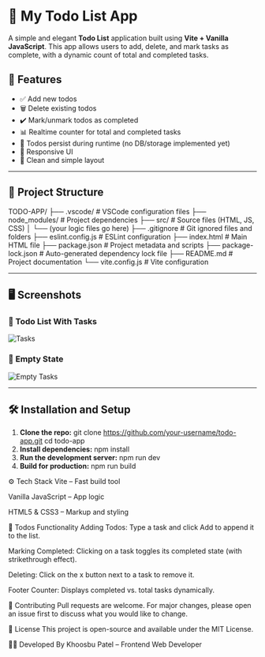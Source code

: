 # 📝 My Todo List App

A simple and elegant **Todo List** application built using **Vite + Vanilla JavaScript**. This app allows users to add, delete, and mark tasks as complete, with a dynamic count of total and completed tasks.

## 🚀 Features

- ✅ Add new todos
- 🗑️ Delete existing todos
- ✔️ Mark/unmark todos as completed
- 📊 Realtime counter for total and completed tasks
- 💾 Todos persist during runtime (no DB/storage implemented yet)
- 📱 Responsive UI
- 🎨 Clean and simple layout

---

## 📂 Project Structure

TODO-APP/
├── .vscode/ # VSCode configuration files
├── node_modules/ # Project dependencies
├── src/ # Source files (HTML, JS, CSS)
│ └── (your logic files go here)
├── .gitignore # Git ignored files and folders
├── eslint.config.js # ESLint configuration
├── index.html # Main HTML file
├── package.json # Project metadata and scripts
├── package-lock.json # Auto-generated dependency lock file
├── README.md # Project documentation
└── vite.config.js # Vite configuration



---

## 🖥️ Screenshots


### 📌 Todo List With Tasks
![Tasks](assets/tasks.png)

### 📌 Empty State
![Empty Tasks](assets/empty-tasks.png)

---

## 🛠️ Installation and Setup

1. **Clone the repo:**
   git clone https://github.com/your-username/todo-app.git
   cd todo-app
2. **Install dependencies:**
    npm install
3. **Run the development server:**
    npm run dev
4. **Build for production:**
    npm run build

⚙️ Tech Stack
Vite – Fast build tool

Vanilla JavaScript – App logic

HTML5 & CSS3 – Markup and styling

📌 Todos Functionality
Adding Todos: Type a task and click Add to append it to the list.

Marking Completed: Clicking on a task toggles its completed state (with strikethrough effect).

Deleting: Click on the x button next to a task to remove it.

Footer Counter: Displays completed vs. total tasks dynamically.

🤝 Contributing
Pull requests are welcome. For major changes, please open an issue first to discuss what you would like to change.

📄 License
This project is open-source and available under the MIT License.

👩‍💻 Developed By
Khoosbu Patel – Frontend Web Developer